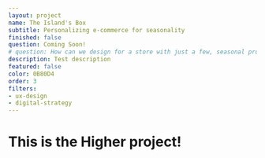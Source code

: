 ```yaml
---
layout: project
name: The Island's Box
subtitle: Personalizing e-commerce for seasonality
finished: false
question: Coming Soon!
# question: How can we design for a store with just a few, seasonal products?
description: Test description
featured: false
color: 0B80D4
order: 3
filters:
- ux-design
- digital-strategy
---
```


<h1>This is the Higher project!</h1>